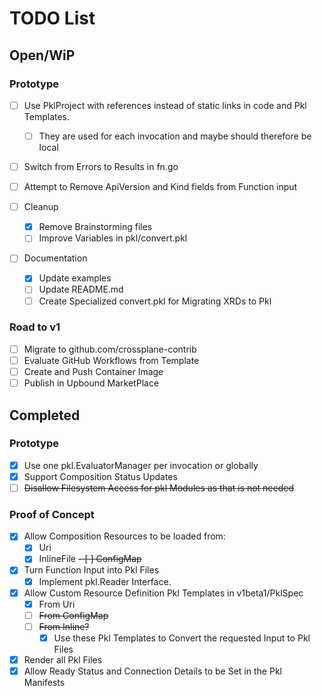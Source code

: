 # TODO List

## Open/WiP
### Prototype

- [ ] Use PklProject with references instead of static links in code and Pkl Templates.
  - [ ] They are used for each invocation and maybe should therefore be local
- [ ] Switch from Errors to Results in fn.go
- [ ] Attempt to Remove ApiVersion and Kind fields from Function input

- [ ] Cleanup
  - [x] Remove Brainstorming files
  - [ ] Improve Variables in pkl/convert.pkl

- [ ] Documentation
  - [x] Update examples
  - [ ] Update README.md
  - [ ] Create Specialized convert.pkl for Migrating XRDs to Pkl

### Road to v1
- [ ] Migrate to github.com/crossplane-contrib
- [ ] Evaluate GitHub Workflows from Template
- [ ] Create and Push Container Image
- [ ] Publish in Upbound MarketPlace

## Completed
### Prototype
- [x] Use one pkl.EvaluatorManager per invocation or globally
- [x] Support Composition Status Updates
- [ ] ~~Disallow Filesystem Access for pkl Modules as that is not needed~~

### Proof of Concept
- [x] Allow Composition Resources to be loaded from:
    - [x] Uri
    - [x] InlineFile
    ~~- [ ] ConfigMap~~
- [x] Turn Function Input into Pkl Files
    - [x] Implement pkl.Reader Interface.
- [x] Allow Custom Resource Definition Pkl Templates in v1beta1/PklSpec
    - [x] From Uri
    - [ ] ~~From ConfigMap~~
    - [ ] ~~From Inline?~~
        - [x] Use these Pkl Templates to Convert the requested Input to Pkl Files
- [x] Render all Pkl Files
- [x] Allow Ready Status and Connection Details to be Set in the Pkl Manifests
